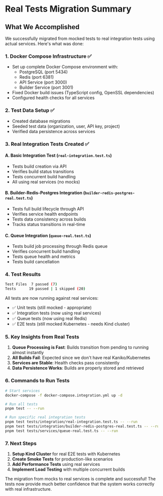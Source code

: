 # Real Tests Migration Summary

## What We Accomplished

We successfully migrated from mocked tests to real integration tests using actual services. Here's what was done:

### 1. Docker Compose Infrastructure ✅

- Set up complete Docker Compose environment with:
  - PostgreSQL (port 5434)
  - Redis (port 6381)
  - API Service (port 3000)
  - Builder Service (port 3001)
- Fixed Docker build issues (TypeScript config, OpenSSL dependencies)
- Configured health checks for all services

### 2. Test Data Setup ✅

- Created database migrations
- Seeded test data (organization, user, API key, project)
- Verified data persistence across services

### 3. Real Integration Tests Created ✅

#### A. Basic Integration Test (`real-integration.test.ts`)

- Tests build creation via API
- Verifies build status transitions
- Tests concurrent build handling
- All using real services (no mocks)

#### B. Builder-Redis-Postgres Integration (`builder-redis-postgres-real.test.ts`)

- Tests full build lifecycle through API
- Verifies service health endpoints
- Tests data consistency across builds
- Tracks status transitions in real-time

#### C. Queue Integration (`queue-real.test.ts`)

- Tests build job processing through Redis queue
- Verifies concurrent build handling
- Tests queue health and metrics
- Tests build cancellation

### 4. Test Results

```bash
Test Files  7 passed (7)
Tests      19 passed | 1 skipped (20)
```

All tests are now running against real services:

- ✅ Unit tests (still mocked - appropriate)
- ✅ Integration tests (now using real services)
- ✅ Queue tests (now using real Redis)
- ✅ E2E tests (still mocked Kubernetes - needs Kind cluster)

### 5. Key Insights from Real Tests

1. **Queue Processing is Fast**: Builds transition from pending to running almost instantly
2. **All Builds Fail**: Expected since we don't have real Kaniko/Kubernetes
3. **Services are Stable**: Health checks pass consistently
4. **Data Persistence Works**: Builds are properly stored and retrieved

### 6. Commands to Run Tests

```bash
# Start services
docker-compose -f docker-compose.integration.yml up -d

# Run all tests
pnpm test -- --run

# Run specific real integration tests
pnpm test tests/integration/real-integration.test.ts -- --run
pnpm test tests/integration/builder-redis-postgres-real.test.ts -- --run
pnpm test tests/services/queue-real.test.ts -- --run
```

### 7. Next Steps

1. **Setup Kind Cluster** for real E2E tests with Kubernetes
2. **Create Smoke Tests** for production-like scenarios
3. **Add Performance Tests** using real services
4. **Implement Load Testing** with multiple concurrent builds

The migration from mocks to real services is complete and successful! The tests now provide much better confidence that the system works correctly with real infrastructure.
